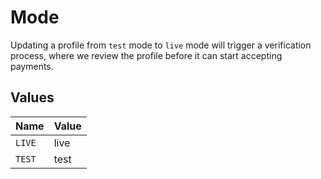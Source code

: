 # Mode

Updating a profile from `test` mode to `live` mode will trigger a verification process, where we review
the profile before it can start accepting payments.


## Values

| Name   | Value  |
| ------ | ------ |
| `LIVE` | live   |
| `TEST` | test   |